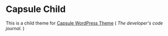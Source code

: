 # Capsule Child

This is a child theme for [Capsule WordPress Theme](https://github.com/crowdfavorite/wp-capsule) 
( <em>The developer's code journal.</em> )
